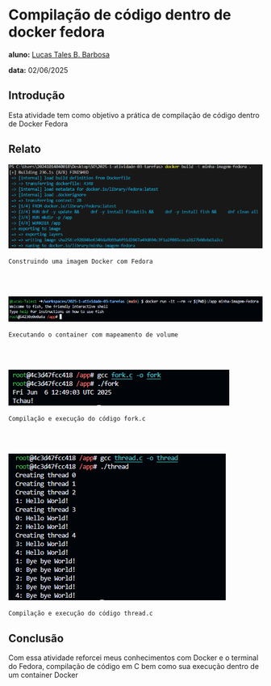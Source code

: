 # Compilação de código dentro de docker fedora

**aluno:** [Lucas Tales B. Barbosa](https://github.com/Lucas-Tales1)

**data:** 02/06/2025

## Introdução

Esta atividade tem como objetivo a prática de compilação de código dentro de Docker Fedora 

## Relato

![Minha Foto1](imagens/image1.png)

    Construindo uma imagem Docker com Fedora
<br>
<br>

![Minha Foto2](imagens/image2.png)

    Executando o container com mapeamento de volume
<br>
<br>

![Minha Foto3](imagens/image3.png)

    Compilação e execução do código fork.c
<br>
<br>

![Minha Foto4](imagens/image4.png)

    Compilação e execução do código thread.c

## Conclusão

Com essa atividade reforcei meus conhecimentos com Docker e o terminal do Fedora, compilação de código em C bem como sua execução dentro de um container Docker
